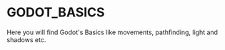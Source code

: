 # GODOT_BASICS
Here you will find Godot's Basics like movements, pathfinding, light and shadows etc.
